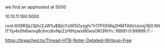 we find an apphosted at 5000

10.10.11.160:5000

root:$6$09RSjU3jIh/2JW1u$8jlcYzW5Oyzgh/TrlTPX5Wq2HMTA6zUooij/9j0.NIttTYp4x0h6wmq8chrcdtvNpZzHlHzwsI8GesOKI3NYn.:18991:0:99999:7:::

https://breached.to/Thread-HTB-Noter-Detailed-Writeup-Free